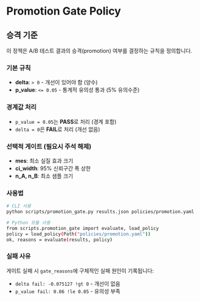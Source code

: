 # Promotion Gate Policy

## 승격 기준

이 정책은 A/B 테스트 결과의 승격(promotion) 여부를 결정하는 규칙을 정의합니다.

### 기본 규칙

- **delta**: `> 0` - 개선이 있어야 함 (양수)
- **p_value**: `<= 0.05` - 통계적 유의성 통과 (5% 유의수준)

### 경계값 처리

- `p_value = 0.05`는 **PASS**로 처리 (경계 포함)
- `delta = 0`은 **FAIL**로 처리 (개선 없음)

### 선택적 게이트 (필요시 주석 해제)

- **mes**: 최소 실질 효과 크기
- **ci_width**: 95% 신뢰구간 폭 상한
- **n_A, n_B**: 최소 샘플 크기

### 사용법

```bash
# CLI 사용
python scripts/promotion_gate.py results.json policies/promotion.yaml

# Python 모듈 사용
from scripts.promotion_gate import evaluate, load_policy
policy = load_policy(Path("policies/promotion.yaml"))
ok, reasons = evaluate(results, policy)
```

### 실패 사유

게이트 실패 시 `gate_reasons`에 구체적인 실패 원인이 기록됩니다:
- `delta fail: -0.075127 !gt 0` - 개선이 없음
- `p_value fail: 0.06 !le 0.05` - 유의성 부족
